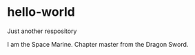 # hello-world
Just another respository

I am the Space Marine. Chapter master from the Dragon Sword.
